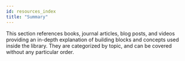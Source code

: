 ```yaml
---
id: resources_index
title: "Summary"
---
```


This section references books, journal articles, blog posts, and videos
providing an in-depth explanation of building blocks and concepts used inside
the library. They are categorized by topic, and can be covered without any
particular order.
